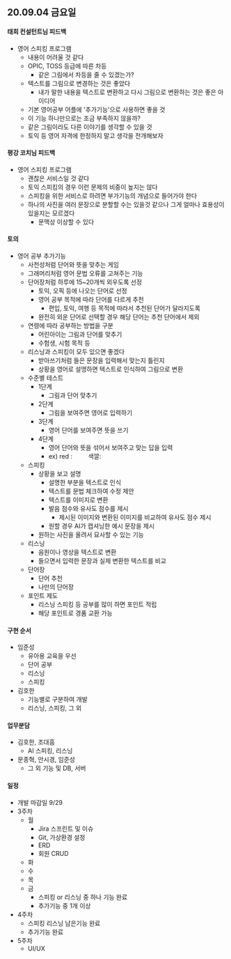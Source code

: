 ## 20.09.04 금요일

#### 태희 컨설턴트님 피드백

- 영어 스피킹 프로그램
  - 내용이 어려울 것 같다
  - OPIC, TOSS 등급에 따른 차등
    - 같은 그림에서 차등을 줄 수 있겠는가?
  - 텍스트를 그림으로 변경하는 것은 좋았다
    - 내가 말한 내용을 텍스트로 변환하고 다시 그림으로 변환하는 것은 좋은 아이디어
  - 기본 영어공부 어플에 '추가기능'으로 사용하면 좋을 것
  - 이 기능 하나만으로는 조금 부족하지 않을까?
  - 같은 그림이라도 다른 이야기를 생각할 수 있을 것
  - 토익 등 영어 자격에 한정하지 말고 생각을 전개해보자



#### 평강 코치님 피드백

- 영어 스피킹 프로그램
  - 괜찮은 서비스일 것 같다
  - 토익 스피킹의 경우 이런 문제의 비중이 높지는 않다
  - 스피킹을 위한 서비스로 하려면 부가기능의 개념으로 들어가야 한다
  - 하나의 사진을 여러 문장으로 분할할 수는 있을것 같으나 그게 얼마나 효용성이 있을지는 모르겠다
    - 문맥상 이상할 수 있다



#### 토의

- 영어 공부 추가기능
  - 사천성처럼 단어와 뜻을 맞추는 게임
  - 그래머리처럼 영어 문법 오류를 고쳐주는 기능
  - 단어장처럼 하루에 15~20개씩 외우도록 선정
    - 토익, 오픽 등에 나오는 단어로 선정
    - 영어 공부 목적에 따라 단어를 다르게 추천
      - 편입, 토익, 여행 등 목적에 따라서 추천된 단어가 달라지도록
    - 완전히 외운 단어로 선택할 경우 해당 단어는 추천 단어에서 제외
  - 연령에 따라 공부하는 방법을 구분
    - 어린아이는 그림과 단어를 맞추기
    - 수험생, 시험 목적 등
  - 리스닝과 스피킹이 모두 있으면 좋겠다
    - 받아쓰기처럼 들은 문장을 입력해서 맞는지 틀린지
    - 상황을 영어로 설명하면 텍스트로 인식하여 그림으로 변환
  - 수준별 테스트
    - 1단계
      - 그림과 단어 맞추기
    - 2단계
      - 그림을 보여주면 영어로 입력하기
    - 3단계
      - 영어 단어를 보여주면 뜻을 쓰기
    - 4단계
      - 영어 단어와 뜻을 섞어서 보여주고 맞는 답을 입력
      - ex) red : `    ` 색깔:` `
  - 스피킹
    - 상황을 보고 설명
      - 설명한 부분을 텍스트로 인식
      - 텍스트를 문법 체크하여 수정 제안
      - 텍스트를 이미지로 변환
      - 발음 점수와 유사도 점수를 제시
        - 제시된 이미지와 변환된 이미지를 비교하여 유사도 점수 제시
      - 원할 경우 AI가 캡셔닝한 예시 문장을 제시
    - 원하는 사진을 올려서 묘사할 수 있는 기능
  - 리스닝
    - 음원이나 영상을 텍스트로 변환
    - 들으면서 입력한 문장과 실제 변환한 텍스트를 비교
  - 단어장
    - 단어 추천
    - 나만의 단어장
  - 포인트 제도
    - 리스닝 스피킹 등 공부를 많이 하면 포인트 적립
    - 해당 포인트로 경품 교환 가능



#### 구현 순서

- 임준성
  - 유아용 교육을 우선
  - 단어 공부
  - 리스닝
  - 스피킹
- 김호한
  - 기능별로 구분하여 개발
  - 리스닝, 스피킹, 그 외



#### 업무분담

- 김호한, 조대흠
  - AI 스피킹, 리스닝
- 문종혁, 안시경, 임준성
  - 그 외 기능 및 DB, 서버



#### 일정

- 개발 마감일 9/29
- 3주차
  - 월
    - Jira 스프린트 및 이슈
    - Git, 가상환경 설정
    - ERD
    - 회원 CRUD
  - 화
  - 수
  - 목
  - 금
    - 스피킹 or 리스닝 중 하나 기능 완료                    
    - 추가기능 중 1개 이상
- 4주차
  - 스피킹 리스닝 남은기능 완료
  - 추가기능 완료
- 5주차
  - UI/UX

